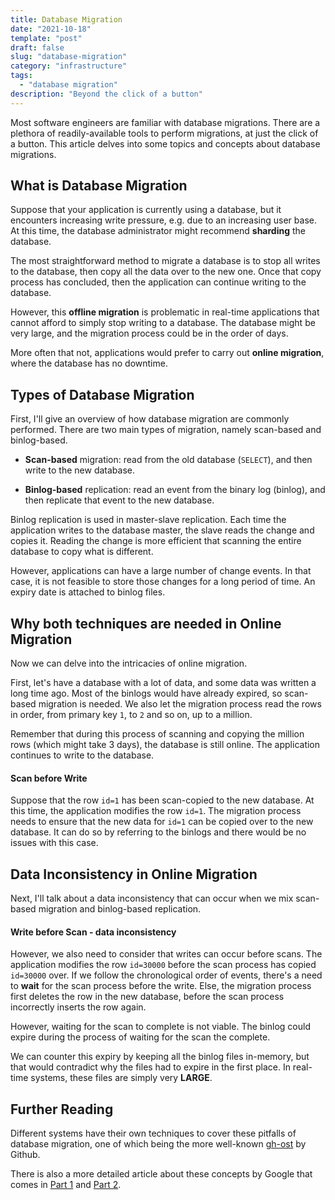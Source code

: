 ```yaml
---
title: Database Migration
date: "2021-10-18"
template: "post"
draft: false
slug: "database-migration"
category: "infrastructure"
tags:
  - "database migration"
description: "Beyond the click of a button"
---
```


Most software engineers are familiar with database migrations. There are a plethora of readily-available tools to perform migrations, at just the click of a button. This article delves into some topics and concepts about database migrations.

## What is Database Migration

Suppose that your application is currently using a database, but it encounters increasing write pressure, e.g. due to an increasing user base. At this time, the database administrator might recommend **sharding** the database.

The most straightforward method to migrate a database is to stop all writes to the database, then copy all the data over to the new one. Once that copy process has concluded, then the application can continue writing to the database. 

However, this **offline migration** is problematic in real-time applications that cannot afford to simply stop writing to a database. The database might be very large, and the migration process could be in the order of days.

More often that not, applications would prefer to carry out **online migration**, where the database has no downtime.

## Types of Database Migration

First, I'll give an overview of how database migration are commonly performed. There are two main types of migration, namely scan-based and binlog-based.

- **Scan-based** migration: read from the old database (`SELECT`), and then write to the new database.

- **Binlog-based** replication: read an event from the binary log (binlog), and then replicate that event to the new database. 

Binlog replication is used in master-slave replication. Each time the application writes to the database master, the slave reads the change and copies it. Reading the change is more efficient that scanning the entire database to copy what is different. 

However, applications can have a large number of change events. In that case, it is not feasible to store those changes for a long period of time. An expiry date is attached to binlog files.

## Why both techniques are needed in Online Migration

Now we can delve into the intricacies of online migration.

First, let's have a database with a lot of data, and some data was written a long time ago. Most of the binlogs would have already expired, so scan-based migration is needed. We also let the migration process read the rows in order, from primary key `1`, to `2` and so on, up to a million.

Remember that during this process of scanning and copying the million rows (which might take 3 days), the database is still online. The application continues to write to the database. 

#### Scan before Write

Suppose that the row `id=1` has been scan-copied to the new database. At this time, the application modifies the row `id=1`. The migration process needs to ensure that the new data for `id=1` can be copied over to the new database. It can do so by referring to the binlogs and there would be no issues with this case.

## Data Inconsistency in Online Migration

Next, I'll talk about a data inconsistency that can occur when we mix scan-based migration and binlog-based replication.

#### Write before Scan - data inconsistency

However, we also need to consider that writes can occur before scans. The application modifies the row `id=30000` before the scan process has copied `id=30000` over. If we follow the chronological order of events, there's a need to **wait** for the scan process before the write. Else, the migration process first deletes the row in the new database, before the scan process incorrectly inserts the row again.

However, waiting for the scan to complete is not viable. The binlog could expire during the process of waiting for the scan the complete. 

We can counter this expiry by keeping all the binlog files in-memory, but that would contradict why the files had to expire in the first place. In real-time systems, these files are simply very **LARGE**.

## Further Reading

Different systems have their own techniques to cover these pitfalls of database migration, one of which being the more well-known [gh-ost](https://github.com/github/gh-ost) by Github.

There is also a more detailed article about these concepts by Google that comes in [Part 1](https://cloud.google.com/architecture/database-migration-concepts-principles-part-1) and [Part 2](https://cloud.google.com/architecture/database-migration-concepts-principles-part-2).